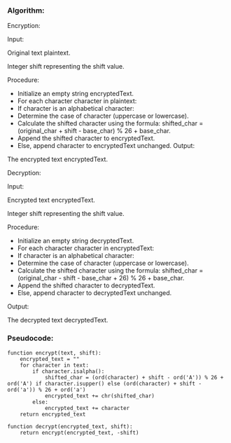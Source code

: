 ### Algorithm:
Encryption:

Input:

Original text plaintext.

Integer shift representing the shift value.

Procedure:

- Initialize an empty string encryptedText.
- For each character character in plaintext:
- If character is an alphabetical character:
- Determine the case of character (uppercase or lowercase).
- Calculate the shifted character using the formula:        shifted_char = (original_char + shift - base_char) % 26 + base_char.
- Append the shifted character to encryptedText.
- Else, append character to encryptedText unchanged.
Output:

The encrypted text encryptedText.

Decryption:

Input:

Encrypted text encryptedText.

Integer shift representing the shift value.

Procedure:

- Initialize an empty string decryptedText.
- For each character character in encryptedText:
- If character is an alphabetical character:
- Determine the case of character (uppercase or lowercase).
- Calculate the shifted character using the formula: shifted_char = (original_char - shift - base_char + 26) % 26 + base_char.
- Append the shifted character to decryptedText.
- Else, append character to decryptedText unchanged.

Output:

The decrypted text decryptedText.

### Pseudocode:
```
function encrypt(text, shift):
    encrypted_text = ""
    for character in text:
        if character.isalpha():
            shifted_char = (ord(character) + shift - ord('A')) % 26 + ord('A') if character.isupper() else (ord(character) + shift - ord('a')) % 26 + ord('a')
            encrypted_text += chr(shifted_char)
        else:
            encrypted_text += character
    return encrypted_text
    
function decrypt(encrypted_text, shift):
    return encrypt(encrypted_text, -shift)
```
